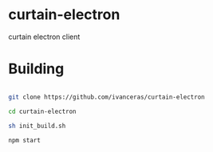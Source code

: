 # curtain-electron
curtain electron client

# Building

```sh

git clone https://github.com/ivanceras/curtain-electron

cd curtain-electron

sh init_build.sh

npm start

```


